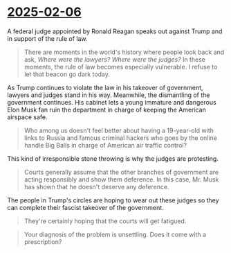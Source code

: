 # [2025-02-06](https://s3.amazonaws.com/writecomments.com/transcripts/307445b3f1b4dd40dc77a7ee667e3800.csv)

A federal judge appointed by Ronald Reagan speaks out against Trump and in support of the rule of law.

> There are moments in the world's history where people look back and ask, _Where were the lawyers? Where were the judges?_ In these moments, the rule of law becomes especially vulnerable. I refuse to let that beacon go dark today.

As Trump continues to violate the law in his takeover of government, lawyers and judges stand in his way. Meanwhile, the dismantling of the government continues. His cabinet lets a young immature and dangerous Elon Musk fan ruin the department in charge of keeping the American airspace safe.

> Who among us doesn't feel better about having a 19-year-old with links to Russia and famous criminal hackers who goes by the online handle Big Balls in charge of American air traffic control?

This kind of irresponsible stone throwing is why the judges are protesting.

> Courts generally assume that the other branches of government are acting responsibly and show them deference. In this case, Mr. Musk has shown that he doesn't deserve any deference.

The people in Trump's circles are hoping to wear out these judges so they can complete their fascist takeover of the government.

> They're certainly hoping that the courts will get fatigued.

> Your diagnosis of the problem is unsettling. Does it come with a prescription?

